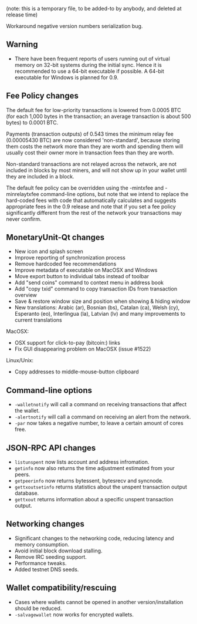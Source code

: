 (note: this is a temporary file, to be added-to by anybody, and deleted at
release time)

Workaround negative version numbers serialization bug.

Warning
--------

- There have been frequent reports of users running out of virtual memory on 32-bit systems
  during the initial sync.
  Hence it is recommended to use a 64-bit executable if possible.
  A 64-bit executable for Windows is planned for 0.9.

Fee Policy changes
------------------

The default fee for low-priority transactions is lowered from 0.0005 BTC
(for each 1,000 bytes in the transaction; an average transaction is
about 500 bytes) to 0.0001 BTC.

Payments (transaction outputs) of 0.543 times the minimum relay fee
(0.00005430 BTC) are now considered 'non-standard', because storing them
costs the network more than they are worth and spending them will usually
cost their owner more in transaction fees than they are worth.

Non-standard transactions are not relayed across the network, are not included
in blocks by most miners, and will not show up in your wallet until they are
included in a block.

The default fee policy can be overridden using the -mintxfee and -minrelaytxfee
command-line options, but note that we intend to replace the hard-coded fees
with code that automatically calculates and suggests appropriate fees in the
0.9 release and note that if you set a fee policy significantly different from
the rest of the network your transactions may never confirm.

MonetaryUnit-Qt changes
------------------

- New icon and splash screen
- Improve reporting of synchronization process
- Remove hardcoded fee recommendations
- Improve metadata of executable on MacOSX and Windows
- Move export button to individual tabs instead of toolbar
- Add "send coins" command to context menu in address book
- Add "copy txid" command to copy transaction IDs from transaction overview
- Save & restore window size and position when showing & hiding window
- New translations: Arabic (ar), Bosnian (bs), Catalan (ca), Welsh (cy), Esperanto (eo), Interlingua (la), Latvian (lv) and many improvements to current translations

MacOSX:

- OSX support for click-to-pay (bitcoin:) links
- Fix GUI disappearing problem on MacOSX (issue #1522)

Linux/Unix:

- Copy addresses to middle-mouse-button clipboard


Command-line options
--------------------

* `-walletnotify` will call a command on receiving transactions that affect the wallet.
* `-alertnotify` will call a command on receiving an alert from the network.
* `-par` now takes a negative number, to leave a certain amount of cores free.

JSON-RPC API changes
--------------------

* `listunspent` now lists account and address infromation.
* `getinfo` now also returns the time adjustment estimated from your peers.
* `getpeerinfo` now returns bytessent, bytesrecv and syncnode.
* `gettxoutsetinfo` returns statistics about the unspent transaction output database.
* `gettxout` returns information about a specific unspent transaction output.


Networking changes
------------------

* Significant changes to the networking code, reducing latency and memory consumption.
* Avoid initial block download stalling.
* Remove IRC seeding support.
* Performance tweaks.
* Added testnet DNS seeds.

Wallet compatibility/rescuing
-----------------------------

* Cases where wallets cannot be opened in another version/installation should be reduced.
* `-salvagewallet` now works for encrypted wallets.
